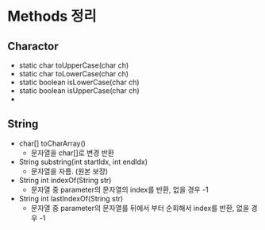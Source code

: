 # Methods 정리

## Charactor

* static char toUpperCase(char ch)
* static char toLowerCase(char ch)
* static boolean isLowerCase(char ch)
* static boolean isUpperCase(char ch)
* 

## String

* char[] toCharArray() 
  * 문자열을 char[]로 변경 반환
* String substring(int startIdx, int endIdx)
  * 문자열을 자름. (원본 보장)
* String int indexOf(String str)
  * 문자열 중 parameter의 문자열의 index를 반환, 없을 경우 -1
* String int lastIndexOf(String str)
  * 문자열 중 parameter의 문자열를 뒤에서 부터 순회해서 index를 반환, 없을 경우 -1